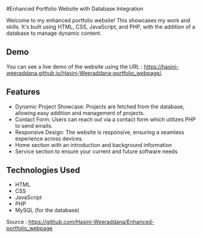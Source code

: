 #Enhanced Portfolio Website with Database Integration

Welcome to my enhanced portfolio website! This showcases my work and skills. It's built using HTML, CSS, JavaScript, and PHP, with the addition of a database to manage dynamic content.

## Demo
You can see a live demo of the website using the URL : https://hasini-weeraddana.github.io/Hasini-Weeraddana-portfolio_webpage/.

## Features

- Dynamic Project Showcase: Projects are fetched from the database, allowing easy addition and management of projects.
- Contact Form: Users can reach out via a contact form which utilizes PHP to send emails.
- Responsive Design: The website is responsive, ensuring a seamless experience across devices.
- Home section with an introduction and background information
- Service section to ensure your current and future software needs

## Technologies Used

- HTML
- CSS
- JavaScript
- PHP
- MySQL (for the database)

Source : https://github.com/Hasini-Weeraddana/Enhanced-portfolio_webpage
